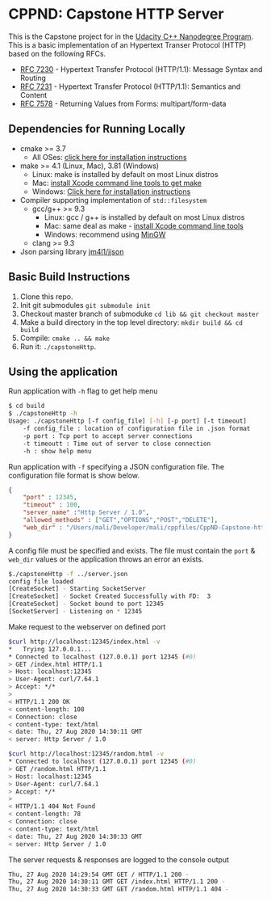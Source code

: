 # CPPND: Capstone HTTP Server

This is the Capstone project for in the [Udacity C++ Nanodegree Program](https://www.udacity.com/course/c-plus-plus-nanodegree--nd213). This is a basic implementation of an Hypertext Transer Protocol (HTTP) based on the following RFCs.
* [RFC 7230](https://tools.ietf.org/html/rfc7230) - Hypertext Transfer Protocol (HTTP/1.1): Message Syntax and Routing
* [RFC 7231](https://tools.ietf.org/html/rfc7231) - Hypertext Transfer Protocol (HTTP/1.1): Semantics and Content
* [RFC 7578](https://tools.ietf.org/html/rfc7578) - Returning Values from Forms: multipart/form-data

## Dependencies for Running Locally
* cmake >= 3.7
  * All OSes: [click here for installation instructions](https://cmake.org/install/)
* make >= 4.1 (Linux, Mac), 3.81 (Windows)
  * Linux: make is installed by default on most Linux distros
  * Mac: [install Xcode command line tools to get make](https://developer.apple.com/xcode/features/)
  * Windows: [Click here for installation instructions](http://gnuwin32.sourceforge.net/packages/make.htm)
* Compiler supporting implementation of `std::filesystem`
  * gcc/g++ >= 9.3
    * Linux: gcc / g++ is installed by default on most Linux distros
    * Mac: same deal as make - [install Xcode command line tools](https://developer.apple.com/xcode/features/)
    * Windows: recommend using [MinGW](http://www.mingw.org/)
  * clang >= 9.3
* Json parsing library [jm4l1/jjson](https://github.com/jm4l1/jjson)
## Basic Build Instructions

1. Clone this repo.
2. Init git submodules `git submodule init`
3. Checkout master branch of submoduke `cd lib && git checkout master`
4. Make a build directory in the top level directory: `mkdir build && cd build`
5. Compile: `cmake .. && make`
6. Run it: `./capstoneHttp`.

## Using the application
Run application with `-h` flag to get help menu
```bash
$ cd build
$ ./capstoneHttp -h
Usage: ./capstoneHttp [-f config_file] [-h] [-p port] [-t timeout]
	-f config_file : location of configuration file in .json format
	-p port : Tcp port to accept server connections
	-t timeoutt : Time out of server to close connection
	-h : show help menu
```

Run application with `-f` specifying a JSON configuration file. The configuration file format is show below.
``` json
{
    "port" : 12345,
    "timeout" : 100,
    "server_name" :"Http Server / 1.0",
    "allowed_methods" : ["GET","OPTIONS","POST","DELETE"],
    "web_dir" : "/Users/mali/Developer/mali/cppfiles/CppND-Capstone-http-server/www"
}
```
A config file must be specified and exists. The file must contain the `port` & `web_dir` values or the application throws an error an exists.
```bash
$./capstoneHttp -f ../server.json
config file loaded
[CreateSocket] - Starting SocketServer
[CreateSocket] - Socket Created Successfully with FD:  3
[CreateSocket] - Socket bound to port 12345
[SocketServer] - Listening on * 12345
```
Make request to the webserver on defined port
```bash
$curl http://localhost:12345/index.html -v
*   Trying 127.0.0.1...
* Connected to localhost (127.0.0.1) port 12345 (#0)
> GET /index.html HTTP/1.1
> Host: localhost:12345
> User-Agent: curl/7.64.1
> Accept: */*
>
< HTTP/1.1 200 OK
< content-length: 108
< Connection: close
< content-type: text/html
< date: Thu, 27 Aug 2020 14:30:11 GMT
< server: Http Server / 1.0

$curl http://localhost:12345/random.html -v
* Connected to localhost (127.0.0.1) port 12345 (#0)
> GET /random.html HTTP/1.1
> Host: localhost:12345
> User-Agent: curl/7.64.1
> Accept: */*
>
< HTTP/1.1 404 Not Found
< content-length: 78
< Connection: close
< content-type: text/html
< date: Thu, 27 Aug 2020 14:30:33 GMT
< server: Http Server / 1.0
```
The server requests & responses are logged to the console output
```bash
Thu, 27 Aug 2020 14:29:54 GMT GET / HTTP/1.1 200 -
Thu, 27 Aug 2020 14:30:11 GMT GET /index.html HTTP/1.1 200 -
Thu, 27 Aug 2020 14:30:33 GMT GET /random.html HTTP/1.1 404 -
```